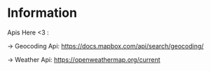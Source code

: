 # Information

Apis Here <3 :

-> Geocoding Api: 
https://docs.mapbox.com/api/search/geocoding/

-> Weather Api:
https://openweathermap.org/current


